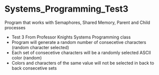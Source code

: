 # Systems_Programming_Test3
Program that works with Semaphores, Shared Memory, Parent and Child processes

- Test 3 From Professor Knights Systems Programming class
- Program will generate a random number of consecetive characters (random character selected)
- Each set of consecetive characters will be a randomly selected ASCII color (random)
- Colors and characters of the same value will not be selected in back to back consecetive sets 
